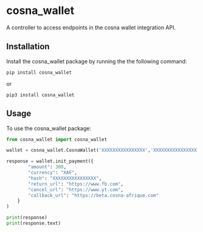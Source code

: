 # cosna_wallet
A controller to access endpoints in the cosna wallet integration API.

## Installation
Install the cosna_wallet package by running the the following command:
```
pip install cosna_wallet
```
or 
```
pip3 install cosna_wallet
```

## Usage
To use the cosna_wallet package:
```python
from cosna_wallet import cosna_wallet

wallet = cosna_wallet.CosnaWallet('XXXXXXXXXXXXXXXX','XXXXXXXXXXXXXXXX')

response = wallet.init_payment({
        "amount": 300,
        "currency": "XAF",
        "hash": "XXXXXXXXXXXXXXXX",
        "return_url": "https://www.fb.com",
        "cancel_url": "https://www.yt.com",
        "callback_url": "https://beta.cosna-afrique.com"
    }
)

print(response)
print(response.text)
```
